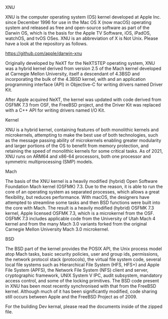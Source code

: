 
XNU

XNU is the computer operating system (OS) kernel developed at Apple Inc. since December 1996 for use in the Mac OS X (now macOS) operating system and released as free and open-source software as part of the Darwin OS, which is the basis for the Apple TV Software, iOS, iPadOS, watchOS, and tvOS OSes. XNU is an abbreviation of X is Not Unix. Please have a look at the repository as follows. 

https://github.com/apple/darwin-xnu

Originally developed by NeXT for the NeXTSTEP operating system, XNU was a hybrid kernel derived from version 2.5 of the Mach kernel developed at Carnegie Mellon University, itself a descendant of 4.3BSD and incorporating the bulk of the 4.3BSD kernel, with and an application programming interface (API) in Objective-C for writing drivers named Driver Kit.

After Apple acquired NeXT, the kernel was updated with code derived from OSFMK 7.3 from OSF, the FreeBSD project, and the Driver Kit was replaced with a C++ API for writing drivers named I/O Kit.

Kernel

XNU is a hybrid kernel, containing features of both monolithic kernels and microkernels, attempting to make the best use of both technologies, such as the message passing ability of microkernels enabling greater modularity and larger portions of the OS to benefit from memory protection, and retaining the speed of monolithic kernels for some critical tasks. As of 2021, XNU runs on ARM64 and x86-64 processors, both one processor and symmetric multiprocessing (SMP) models. 

Mach

The basis of the XNU kernel is a heavily modified (hybrid) Open Software Foundation Mach kernel (OSFMK) 7.3. Due to the reason, it is able to run the core of an operating system as separated processes, which allows a great flexibility, but reduces performance. With macOS, the designers have attempted to streamline some tasks and then BSD functions were built into the core with Mach. The result is a heavily modified (hybrid) OSFMK 7.3 kernel, Apple licensed OSFMK 7.3, which is a microkernel from the OSF. OSFMK 7.3 includes applicable code from the University of Utah Mach 4 kernel and from the many Mach 3.0 variants forked from the original Carnegie Mellon University Mach 3.0 microkernel.

BSD

The BSD part of the kernel provides the POSIX API, the Unix process model atop Mach tasks, basic security policies, user and group ids, permissions, the network protocol stack (protocols), the virtual file system code, several local file systems such as Hierarchical File System (HFS, HFS+) and Apple File System (APFS), the Network File System (NFS) client and server, cryptographic framework, UNIX System V IPC, audit subsystem, mandatory access control, and some of the locking primitives. The BSD code present in XNU has been most recently synchronised with that from the FreeBSD kernel. Although much of it has been significantly modified, code sharing still occurs between Apple and the FreeBSD Project as of 2009.

For the building Dev kernal, please read the documents inside of the zipped file.

